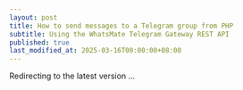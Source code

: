 ```yaml
---
layout: post
title: How to send messages to a Telegram group from PHP
subtitle: Using the WhatsMate Telegram Gateway REST API
published: true
last_modified_at: 2025-03-16T00:00:00+08:00
---
```




<script>
    function pageRedirect() {
        window.location.replace("/2022-06-23-send-telegram-group-message-php/");
    }      
    setTimeout("pageRedirect()", 1000);
</script>

Redirecting to the latest version ...

